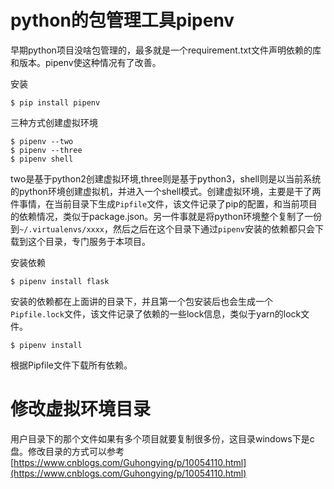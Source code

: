 # python的包管理工具pipenv
早期python项目没啥包管理的，最多就是一个requirement.txt文件声明依赖的库和版本。pipenv使这种情况有了改善。


安装
```shell
$ pip install pipenv
```

三种方式创建虚拟环境
```shell
$ pipenv --two
$ pipenv --three
$ pipenv shell 
```
two是基于python2创建虚拟环境,three则是基于python3，shell则是以当前系统的python环境创建虚拟机，并进入一个shell模式。创建虚拟环境，主要是干了两件事情，在当前目录下生成`Pipfile`文件，该文件记录了pip的配置，和当前项目的依赖情况，类似于package.json。另一件事就是将python环境整个复制了一份到`~/.virtualenvs/xxxx`，然后之后在这个目录下通过`pipenv`安装的依赖都只会下载到这个目录，专门服务于本项目。


安装依赖
```shell
$ pipenv install flask
```
安装的依赖都在上面讲的目录下，并且第一个包安装后也会生成一个`Pipfile.lock`文件，该文件记录了依赖的一些lock信息，类似于yarn的lock文件。

```shell
$ pipenv install
```
根据Pipfile文件下载所有依赖。

# 修改虚拟环境目录
用户目录下的那个文件如果有多个项目就要复制很多份，这目录windows下是c盘。修改目录的方式可以参考[https://www.cnblogs.com/Guhongying/p/10054110.html](https://www.cnblogs.com/Guhongying/p/10054110.html)





